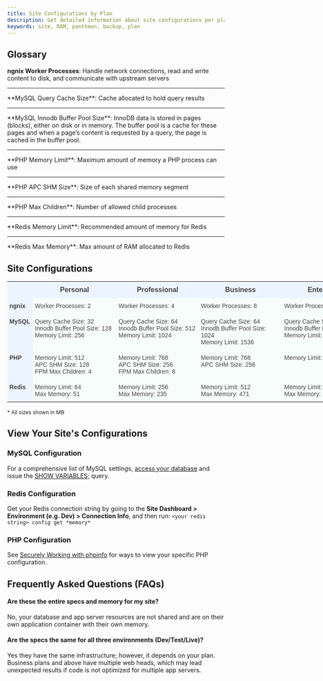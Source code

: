 ```yaml
---
title: Site Configurations by Plan
description: Get detailed information about site configurations per plan.
keywords: site, RAM, pantheon, backup, plan
---
```

## Glossary

**ngnix Worker Processes**: Handle network connections, read and write content to disk, and communicate with upstream servers
<hr>   
**MySQL Query Cache Size**: Cache allocated to hold query results
<hr>
**MySQL Innodb Buffer Pool Size**: InnoDB data is stored in pages (blocks), either on disk or in memory. The buffer pool is a cache for these pages and when a page’s content is requested by a query, the page is cached in the buffer pool.  
<hr>
**PHP Memory Limit**: Maximum amount of memory a PHP process can use
<hr>
**PHP APC SHM Size**: Size of each shared memory segment   
<hr>
**PHP Max Children**: Number of allowed child processes
<hr>
**Redis Memory Limit**: Recommended amount of memory for Redis
<hr>
**Redis Max Memory**: Max amount of RAM allocated to Redis  

## Site Configurations

<style type="text/css">
.tg  {border-collapse:collapse;border-spacing:0;border-color:#999;}
.tg td{font-family:Arial, sans-serif;font-size:14px;padding:10px 5px;border-style:solid;border-width:0px;overflow:hidden;word-break:normal;border-color:#999;color:#444;background-color:#F7FDFA;}
.tg th{font-family:Arial, sans-serif;font-size:16px;font-weight:normal;padding:10px 5px;border-style:solid;border-width:0px;overflow:hidden;word-break:normal;border-color:#999;color:#fff;background-color:#26ADE4;}
.tg .tg-xlfc{font-size:100%;font-family:serif !important;;background-color:#ecf4ff;vertical-align:top}
.tg .tg-0eef{font-weight:bold;background-color:#ecf4ff;color:#444444;vertical-align:top}
.tg .tg-eyl8{font-weight:bold;background-color:#ecf4ff}
.tg .tg-yw4l{vertical-align:top}
.tg .tg-7ojv{font-weight:bold;background-color:#ecf4ff;vertical-align:top}
</style>
<table class="tg" style="undefined;table-layout: fixed; width: 835px">
<colgroup>
<col style="width: 59px">
<col style="width: 194px">
<col style="width: 191px">
<col style="width: 193px">
<col style="width: 198px">
</colgroup>
  <tr>
    <th class="tg-xlfc"></th>
    <th class="tg-0eef">Personal</th>
    <th class="tg-0eef">Professional<br></th>
    <th class="tg-0eef">Business</th>
    <th class="tg-0eef">Enterprise</th>
  </tr>
  <tr>
    <td class="tg-eyl8">ngnix<br></td>
    <td class="tg-yw4l">Worker Processes: 2<br></td>
    <td class="tg-yw4l">Worker Processes: 4<br></td>
    <td class="tg-yw4l">Worker Processes: 8 <br></td>
    <td class="tg-yw4l">Worker Processes: Varies<br></td>
  </tr>
  <tr>
    <td class="tg-7ojv">MySQL<br></td>
    <td class="tg-yw4l">Query Cache Size: 32<br>Innodb Buffer Pool Size: 128<br>Memory Limit: 256<br></td>
    <td class="tg-yw4l">Query Cache Size: 64<br>Innodb Buffer Pool Size: 512<br>Memory Limit: 1024<br></td>
    <td class="tg-yw4l">Query Cache Size: 64<br>Innodb Buffer Pool Size: 1024<br>Memory Limit: 1536<br></td>
    <td class="tg-yw4l">Query Cache Size: 512<br>Innodb Buffer Pool Size: 8192<br>Memory Limit: 10240 <br></td>
  </tr>
  <tr>
    <td class="tg-7ojv">PHP</td>
    <td class="tg-yw4l">Memory Limit: 512<br>APC SHM Size: 128<br>FPM Max Children: 4<br></td>
    <td class="tg-yw4l">Memory Limit: 768<br>APC SHM Size: 256<br>FPM Max Children: 8<br></td>
    <td class="tg-yw4l">Memory Limit: 768<br>APC SHM Size: 256</td>
    <td class="tg-yw4l">Memory Limit: 1024</td>
  </tr>
  <tr>
    <td class="tg-7ojv">Redis</td>
    <td class="tg-yw4l">Memory Limit: 64<br>Max Memory: 51</td>
    <td class="tg-yw4l">Memory Limit: 256<br>Max Memory: 235<br></td>
    <td class="tg-yw4l">Memory Limit: 512<br>Max Memory: 471</td>
    <td class="tg-yw4l">Memory Limit: 2024<br>Max Memory: 16777<br></td>
  </tr>

</table>
<tr> <p style="font-size:12px"> * All sizes shown in MB </p style>

## View Your Site's Configurations

### MySQL Configuration
For a comprehensive list of MySQL settings, [access your database](https://pantheon.io/docs/articles/local/accessing-mysql-databases/) and issue the [SHOW VARIABLES;](http://dev.mysql.com/doc/refman/5.0/en/show-variables.html) query.

### Redis Configuration
Get your Redis connection string by going to the **Site Dashboard > Environment (e.g. Dev) > Connection Info**, and then run: `<your redis string> config get *memory*`

### PHP Configuration
 See [Securely Working with phpinfo](https://pantheon.io/docs/articles/sites/secure-phpinfo/#method-1-(drupal)) for ways to view your specific PHP configuration.

## Frequently Asked Questions (FAQs)

#### Are these the entire specs and memory for my site?   
No, your database and app server resources are not shared and are on their own application container with their own memory.

#### Are the specs the same for all three environments (Dev/Test/Live)?  
Yes they have the same infrastructure; however, it depends on your plan. Business plans and above have multiple web heads, which may lead unexpected results if code is not optimized for multiple app servers.
